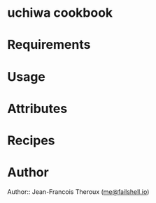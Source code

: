 # uchiwa cookbook

# Requirements

# Usage

# Attributes

# Recipes

# Author

Author:: Jean-Francois Theroux (<me@failshell.io>)
